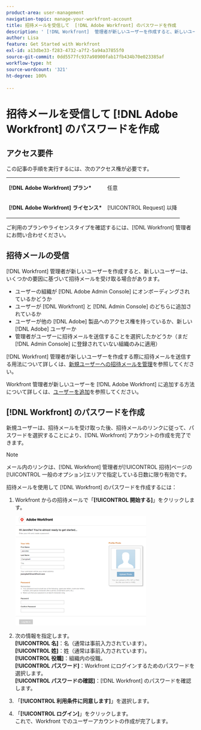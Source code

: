 ```yaml
---
product-area: user-management
navigation-topic: manage-your-workfront-account
title: 招待メールを受信して  [!DNL Adobe Workfront] のパスワードを作成
description: ' [!DNL Workfront]  管理者が新しいユーザーを作成すると、新しいユーザーは、いくつかの要因に基づいて招待メールを受け取る場合があります。'
author: Lisa
feature: Get Started with Workfront
exl-id: a13dbe33-f283-4732-a7f2-5a94a37855f0
source-git-commit: 0dd5577fc937a98900fab17fb434b70e023385af
workflow-type: ht
source-wordcount: '321'
ht-degree: 100%

---
```


# 招待メールを受信して [!DNL Adobe Workfront] のパスワードを作成

## アクセス要件

この記事の手順を実行するには、次のアクセス権が必要です。

<table style="table-layout:auto"> 
 <col> 
 </col> 
 <col> 
 </col> 
 <tbody> 
  <tr> 
   <td role="rowheader"><strong>[!DNL Adobe Workfront] プラン*</strong></td> 
   <td> <p>任意</p> </td> 
  </tr> 
  <tr> 
   <td role="rowheader"><strong>[!DNL Adobe Workfront] ライセンス*</strong></td> 
   <td> <p>[!UICONTROL Request] 以降</p> </td> 
  </tr> 
 </tbody> 
</table>

ご利用のプランやライセンスタイプを確認するには、[!DNL Workfront] 管理者にお問い合わせください。

## 招待メールの受信

[!DNL Workfront] 管理者が新しいユーザーを作成すると、新しいユーザーは、いくつかの要因に基づいて招待メールを受け取る場合があります。

* ユーザーの組織が [!DNL Adobe Admin Console] にオンボーディングされているかどうか
* ユーザーが [!DNL Workfront] と [!DNL Admin Console] のどちらに追加されているか
* ユーザーが他の [!DNL Adobe] 製品へのアクセス権を持っているか、新しい [!DNL Adobe] ユーザーか
* 管理者がユーザーに招待メールを送信することを選択したかどうか（まだ [!DNL Admin Console] に登録されていない組織のみに適用）

[!DNL Workfront] 管理者が新しいユーザーを作成する際に招待メールを送信する用法について詳しくは、[新規ユーザーへの招待メールを管理](../../../administration-and-setup/manage-workfront/emails/manage-email-invitations.md)を参照してください。

Workfront 管理者が新しいユーザーを [!DNL Adobe Workfront] に追加する方法について詳しくは、[ユーザーを追加](../../../administration-and-setup/add-users/create-and-manage-users/add-users.md)を参照してください。

## [!DNL Workfront] のパスワードを作成

新規ユーザーは、招待メールを受け取った後、招待メールのリンクに従って、パスワードを選択することにより、[!DNL Workfront] アカウントの作成を完了できます。

>[!NOTE]
>
>メール内のリンクは、[!DNL Workfront] 管理者が[!UICONTROL 招待]ページの[!UICONTROL 一般のオプション]エリアで指定している日数に限り有効です。

招待メールを使用して [!DNL Workfront] のパスワードを作成するには：

1. Workfront からの招待メールで「**[!UICONTROL 開始する]**」をクリックします。

   ![招待メールの新規ユーザー画面](assets/new-user-screen-from-invitation-adobe-350x292.png)

1. 次の情報を指定します。\
   **[!UICONTROL 名]**：名（通常は事前入力されています）。\
   **[!UICONTROL 姓]**：姓（通常は事前入力されています）。\
   **[!UICONTROL 役職]**：組織内の役職。\
   **[!UICONTROL パスワード]**：Workfront にログインするためのパスワードを選択します。\
   **[!UICONTROL パスワードの確認]**：[!DNL Workfront] のパスワードを確認します。

1. 「**[!UICONTROL 利用条件に同意します]**」を選択します。
1. 「**[!UICONTROL ログイン]**」をクリックします。\
   これで、Workfront でのユーザーアカウントの作成が完了します。
